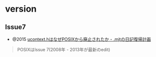 # version

## Issue7 

- @2015 [ ucontext.hはなぜPOSIXから廃止されたか - .mjtの日記復帰計画](https://mjt.hatenadiary.com/entry/20150928/p1)

> POSIXはIssue 7(2008年 - 2013年が最新のedit)

